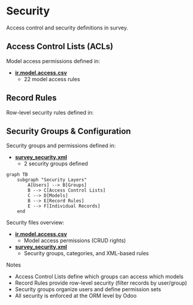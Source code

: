 # Security

Access control and security definitions in survey.

## Access Control Lists (ACLs)

Model access permissions defined in:
- **[ir.model.access.csv](../survey/security/ir.model.access.csv)**
  - 22 model access rules

## Record Rules

Row-level security rules defined in:

## Security Groups & Configuration

Security groups and permissions defined in:
- **[survey_security.xml](../survey/security/survey_security.xml)**
  - 2 security groups defined

```mermaid
graph TB
    subgraph "Security Layers"
        A[Users] --> B[Groups]
        B --> C[Access Control Lists]
        C --> D[Models]
        B --> E[Record Rules]
        E --> F[Individual Records]
    end
```

Security files overview:
- **[ir.model.access.csv](../survey/security/ir.model.access.csv)**
  - Model access permissions (CRUD rights)
- **[survey_security.xml](../survey/security/survey_security.xml)**
  - Security groups, categories, and XML-based rules

Notes
- Access Control Lists define which groups can access which models
- Record Rules provide row-level security (filter records by user/group)
- Security groups organize users and define permission sets
- All security is enforced at the ORM level by Odoo
